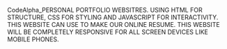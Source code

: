 CodeAlpha_PERSONAL PORTFOLIO WEBSITRES. USING HTML FOR STRUCTURE, CSS FOR STYLING AND JAVASCRIPT FOR INTERACTIVITY. THIS WEBSITE CAN USE TO MAKE OUR ONLINE RESUME. THIS WEBSITE WILL BE COMPLETELY RESPONSIVE FOR ALL SCREEN DEVICES LIKE MOBILE PHONES.
